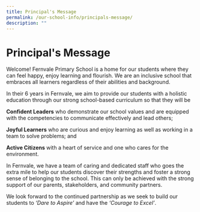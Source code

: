 ```yaml
---
title: Principal's Message
permalink: /our-school-info/principals-message/
description: ""
---
```

# Principal's Message

Welcome! Fernvale Primary School is a home for our students where they can feel happy, enjoy learning and flourish. We are an inclusive school that embraces all learners regardless of their abilities and background.

In their 6 years in Fernvale, we aim to provide our students with a holistic education through our strong school-based curriculum so that they will be

**Confident Leaders** who demonstrate our school values and are equipped with the competencies to communicate effectively and lead others;

**Joyful Learners** who are curious and enjoy learning as well as working in a team to solve problems; and 

**Active Citizens** with a heart of service and one who cares for the environment.

In Fernvale, we have a team of caring and dedicated staff who goes the extra mile to help our students discover their strengths and foster a strong sense of belonging to the school. This can only be achieved with the strong support of our parents, stakeholders, and community partners.

We look forward to the continued partnership as we seek to build our students to _‘Dare to Aspire’_ and have the _‘Courage to Excel’_.

